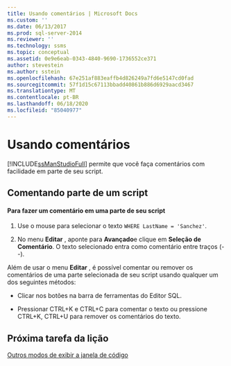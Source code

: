 ```yaml
---
title: Usando comentários | Microsoft Docs
ms.custom: ''
ms.date: 06/13/2017
ms.prod: sql-server-2014
ms.reviewer: ''
ms.technology: ssms
ms.topic: conceptual
ms.assetid: 0e9e6eab-0343-4840-9690-1736552ce371
author: stevestein
ms.author: sstein
ms.openlocfilehash: 67e251af883eaffb4d826249a7fd6e5147cd0fad
ms.sourcegitcommit: 57f1d15c67113bbadd40861b886d6929aacd3467
ms.translationtype: MT
ms.contentlocale: pt-BR
ms.lasthandoff: 06/18/2020
ms.locfileid: "85040977"
---
```

# <a name="using-comments"></a>Usando comentários
  [!INCLUDE[ssManStudioFull](../../includes/ssmanstudiofull-md.md)] permite que você faça comentários com facilidade em parte de seu script.  
  
## <a name="commenting-out-part-of-a-script"></a>Comentando parte de um script  
  
#### <a name="to-comment-out-a-portion-of-your-script"></a>Para fazer um comentário em uma parte de seu script  
  
1.  Use o mouse para selecionar o texto `WHERE LastName = 'Sanchez'`.  
  
2.  No menu **Editar** , aponte para **Avançado**e clique em **Seleção de Comentário**. O texto selecionado entra como comentário entre traços (--).  
  
 Além de usar o menu **Editar** , é possível comentar ou remover os comentários de uma parte selecionada de seu script usando qualquer um dos seguintes métodos:  
  
-   Clicar nos botões na barra de ferramentas do Editor SQL.  
  
-   Pressionar CTRL+K e CTRL+C para comentar o texto ou pressione CTRL+K, CTRL+U para remover os comentários do texto.  
  
## <a name="next-task-in-lesson"></a>Próxima tarefa da lição  
 [Outros modos de exibir a janela de código](lesson-2-5-other-ways-of-viewing-the-code-window.md)  
  
  
